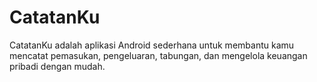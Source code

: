 # CatatanKu
CatatanKu adalah aplikasi Android sederhana untuk membantu kamu mencatat pemasukan, pengeluaran, tabungan, dan mengelola keuangan pribadi dengan mudah.
